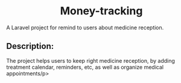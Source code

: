 <h1 align="center">Money-tracking</h1>
  <p> A Laravel project for remind to users about medicine reception.
 <h2>Description:</h2>
  <p>The project helps users to keep right medicine reception, by adding treatment calendar, reminders, etc, as well as organize medical appointments/p>
